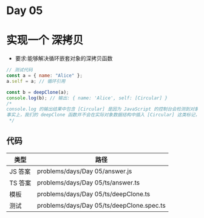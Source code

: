 # Day 05

# 实现一个 深拷贝

- 要求:能够解决循环嵌套对象的深拷贝函数

```js
// 测试代码
const a = { name: "Alice" };
a.self = a; // 循环引用

const b = deepClone(a);
console.log(b); // 输出: { name: 'Alice', self: [Circular] }
/*
console.log 的输出结果中包含 [Circular] 是因为 JavaScript 的控制台会检测到对象中的循环引用，并用这个标记来表示，避免陷入无限循环。
事实上，我们的 deepClone 函数并不会在实际对象数据结构中插入 [Circular] 这类标记，它只是一个视觉化的提示，帮助我们理解输出结果。
 */
```

## 代码

| 类型    | 路径                                      |
| ------- | ----------------------------------------- |
| JS 答案 | problems/days/Day 05/answer.js            |
| TS 答案 | problems/days/Day 05/ts/answer.ts         |
| 模板    | problems/days/Day 05/ts/deepClone.ts      |
| 测试    | problems/days/Day 05/ts/deepClone.spec.ts |
